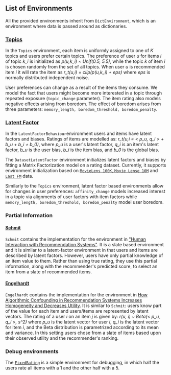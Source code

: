 ## List of Environments

All the provided environments inherit from `DictEnvironment`, which is an environment where data is passed around as dictionaries.

### [Topics](reclab/environments/topics.py)
In the `Topics` environment, each item is uniformly assigned to one of *K* topics and users prefer certain topics.
The preference of user *u* for items *i* of topic *k_i* is initialized as *p(u,k_i) ~ Unif(0.5, 5.5)*, while the topic *k* of item *i* is chosen randomly from the set of all topics. When user *u* is recommended item *i* it will rate the item as
*r_t(u,i) = clip(p(u,k_i) + eps)* where *eps* is normally distributed independent noise.

User preferences can change as a result of the items they consume. We model the fact that users might become more interested in a topic through repeated exposure (`topic_change` parameter). The item rating also models negative effects arising from boredom. The effect of boredom arises from three parameters: `memory_length, boredom_threshold, boredom_penalty`.

### [Latent Factor](reclab/environments/latent_factors.py)
In the `LatentFactorBehaviour`environment users and items have latent factors and biases. Ratings of items are modelled as:
*r_t(u,i = < p_u, q_i > + b_u + b_i + b_0)*, where *p_u* is a user's latent factor, *q_i* is an item's latent factor, *b_u* is the user bias, *b_i* is the item bias, and *b_0* is the global bias.

The `DatasetLatentFactor` environment initializes latent factors and biases by fitting a Matrix Factorization model on a rating dataset. Currently, it supports environment initialization based on [`MovieLens 100K`, `Movie Lense 10M`](https://grouplens.org/datasets/movielens/) and [`Last FM`](http://millionsongdataset.com/lastfm/) data.

Similarly to the `Topics` environment, latent factor based environments allow for changes in user preferences: `affinity_change` models increased interest in a topic via alignments of user factors with item factors while `memory_length, boredom_threshold, boredom_penalty` model user boredom.

### Partial Information
#### [Schmit](reclab/environments/schmit.py)
`Schmit` contains the implementation for the environment in ["Human Interaction with Recommendation Systems"](https://arxiv.org/pdf/1703.00535.pdf). It is a slate based environment and  it is similar to a latent-factor environment in that users and items are described by latent factors. However, users have only partial knowledge of an item value to them.  Rather than using true rating, they use this partial information, along with the recommender's predicted score, to select an item from a slate of recommended items.

#### [Engelhardt](reclab/environments/engelhardt.py)
`Engelhardt` contains the implementation for the environment in [How Algorithmic Confounding in Recommendation Systems Increases Homogeneity and Decreases Utility](https://arxiv.org/abs/1710.11214). It is similar to `Schmit`: users know part of the value for each item and users/items are represented by latent vectors. The rating of a user *i* on an item *j* is given by:
*r(u, i) ~ Beta(< p_u, q_i >, s^2)*
where *p_u* is the latent vector for user *i*, *q_i* is the latent vector for item *i*, and the Beta distribution is parametrized according to its mean and variance. In this setting users chose from a slate of items based upon their observed utility and the recommender's ranking.

### Debug environments
The [`FixedRating`](reclab/environments/fixed_rating.py) is a simple environment for debugging, in which half the users rate all items with a 1 and the other half with a 5.
